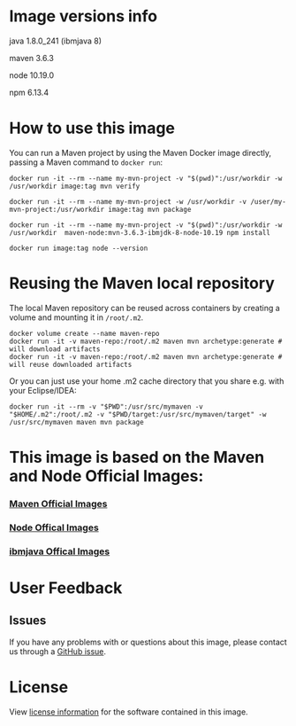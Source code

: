 # Image versions info

java 1.8.0_241 (ibmjava 8)

maven 3.6.3

node 10.19.0

npm 6.13.4

# How to use this image

You can run a Maven project by using the Maven Docker image directly,
passing a Maven command to `docker run`:

    docker run -it --rm --name my-mvn-project -v "$(pwd)":/usr/workdir -w /usr/workdir image:tag mvn verify

    docker run -it --rm --name my-mvn-project -w /usr/workdir -v /user/my-mvn-project:/usr/workdir image:tag mvn package

    docker run -it --rm --name my-mvn-project -v "$(pwd)":/usr/workdir -w /usr/workdir  maven-node:mvn-3.6.3-ibmjdk-8-node-10.19 npm install

    docker run image:tag node --version


# Reusing the Maven local repository

The local Maven repository can be reused across containers by creating a volume and mounting it in `/root/.m2`.

    docker volume create --name maven-repo
    docker run -it -v maven-repo:/root/.m2 maven mvn archetype:generate # will download artifacts
    docker run -it -v maven-repo:/root/.m2 maven mvn archetype:generate # will reuse downloaded artifacts

Or you can just use your home .m2 cache directory that you share e.g. with your Eclipse/IDEA:

    docker run -it --rm -v "$PWD":/usr/src/mymaven -v "$HOME/.m2":/root/.m2 -v "$PWD/target:/usr/src/mymaven/target" -w /usr/src/mymaven maven mvn package  


# This image is based on the Maven and Node Official Images:

### [Maven Official Images](https://hub.docker.com/_/maven)
### [Node Offical Images](https://hub.docker.com/_/node)
### [ibmjava Offical Images](https://hub.docker.com/_/ibmjava)

# User Feedback

## Issues

If you have any problems with or questions about this image, please contact us
through a [GitHub issue](https://github.com/50characters/docker-maven/issues).

# License

View [license information](https://www.apache.org/licenses/) for the software contained in this image.


